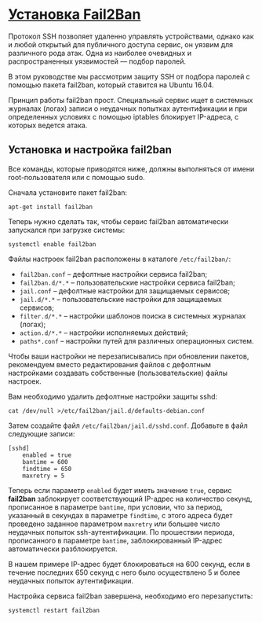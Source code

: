 [Установка Fail2Ban](https://www.servers.ru/knowledge/linux-administration/how-to-protect-ssh-using-fail2ban-on-ubuntu-16_04)
=============================================================================================================================

Протокол SSH позволяет удаленно управлять устройствами, однако как и любой открытый для публичного доступа сервис, он уязвим для различного рода атак. 
Одна из наиболее очевидных и распространенных уязвимостей — подбор паролей.

В этом руководстве мы рассмотрим защиту SSH от подбора паролей с помощью пакета fail2ban, который ставится на Ubuntu 16.04.

Принцип работы fail2ban прост. Специальный сервис ищет в системных журналах (логах) записи о неудачных попытках аутентификации 
и при определенных условиях с помощью iptables блокирует IP-адреса, с которых ведется атака.

Установка и настройка fail2ban
------------------------------

Все команды, которые приводятся ниже, должны выполняться от имени root-пользователя или с помощью sudo.

Сначала установите пакет fail2ban:

	apt-get install fail2ban

Теперь нужно сделать так, чтобы сервис fail2ban автоматически запускался при загрузке системы:

	systemctl enable fail2ban

Файлы настроек fail2ban расположены в каталоге `/etc/fail2ban/`:

  - `fail2ban.conf` – дефолтные настройки сервиса fail2ban;
  - `fail2ban.d/*.*` – пользовательские настройки сервиса fail2ban;
  - `jail.conf` – дефолтные настройки для защищаемых сервисов;
  - `jail.d/*.*` – пользовательские настройки для защищаемых сервисов;
  - `filter.d/*.*` – настройки шаблонов поиска в системных журналах (логах);
  - `action.d/*.*` – настройки исполняемых действий;
  - `paths*.conf` – настройки путей для различных операционных систем.

Чтобы ваши настройки не перезаписывались при обновлении пакетов, рекомендуем вместо редактирования файлов с дефолтным настройками создавать собственные (пользовательские) файлы настроек.

Вам необходимо удалить дефолтные настройки защиты sshd:

	cat /dev/null >/etc/fail2ban/jail.d/defaults-debian.conf

Затем создайте файл `/etc/fail2ban/jail.d/sshd.conf`. Добавьте в файл следующие записи:

	[sshd]
		enabled = true
		bantime = 600
		findtime = 650
		maxretry = 5

Теперь если параметр `enabled` будет иметь значение `true`, сервис **fail2ban** заблокирует соответствующий IP-адрес на количество секунд, прописанное в параметре `bantime`, при условии, что за период, указанный в секундах в параметре `findtime`, с этого адреса будет проведено заданное параметром `maxretry` или большее число неудачных попыток ssh-аутентификации. По прошествии периода, прописанного в параметре `bantime`, заблокированный IP-адрес автоматически разблокируется.

В нашем примере IP-адрес будет блокироваться на 600 секунд, если в течение последних 650 секунд с него было осуществлено 5 и более неудачных попыток аутентификации.

Настройка сервиса fail2ban завершена, необходимо его перезапустить:

	systemctl restart fail2ban